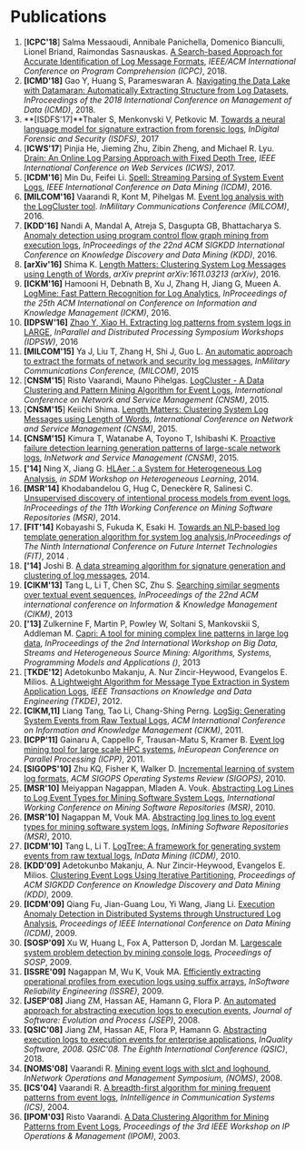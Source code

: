 Publications
============

1. [**ICPC'18**] Salma Messaoudi, Annibale Panichella, Domenico Bianculli, Lionel Briand, Raimondas Sasnauskas. [A Search-based Approach for Accurate Identification of Log Message Formats](http://publications.uni.lu/bitstream/10993/35286/1/ICPC-2018.pdf), *IEEE/ACM International Conference on Program Comprehension (ICPC)*, 2018.
1. **[ICMD'18]** Gao Y, Huang S, Parameswaran A. [Navigating the Data Lake with Datamaran: Automatically Extracting Structure from Log Datasets](https://arxiv.org/pdf/1708.08905.pdf), *InProceedings of the 2018 International Conference on Management of Data (ICMD)*, 2018.
1. **[ISDFS'17]**Thaler S, Menkonvski V, Petkovic M. [Towards a neural language model for signature extraction from forensic logs](https://ieeexplore.ieee.org/abstract/document/7916497/), *InDigital Forensic and Security (ISDFS)*, 2017
1. [**ICWS'17**] Pinjia He, Jieming Zhu, Zibin Zheng, and Michael R. Lyu. [Drain: An Online Log Parsing Approach with Fixed Depth Tree](http://jiemingzhu.github.io/pub/pjhe_icws2017.pdf), *IEEE International Conference on Web Services (ICWS)*, 2017.
1. [**ICDM'16**] Min Du, Feifei Li. [Spell: Streaming Parsing of System Event Logs](https://www.cs.utah.edu/~lifeifei/papers/spell.pdf), *IEEE International Conference on Data Mining (ICDM)*, 2016.
1. **[MILCOM'16]** Vaarandi R, Kont M, Pihelgas M. [Event log analysis with the LogCluster tool](https://ieeexplore.ieee.org/abstract/document/7795458/). *InMilitary Communications Conference (MILCOM)*, 2016.
1. **[KDD'16]** Nandi A, Mandal A, Atreja S, Dasgupta GB, Bhattacharya S. [Anomaly detection using program control flow graph mining from execution logs](https://dl.acm.org/citation.cfm?id=2939712), *InProceedings of the 22nd ACM SIGKDD International Conference on Knowledge Discovery and Data Mining (KDD)*, 2016.
1. **[arXiv'16]** Shima K. [Length Matters: Clustering System Log Messages using Length of Words](https://arxiv.org/pdf/1611.03213), *arXiv preprint arXiv:1611.03213 (arXiv)*, 2016.
1. **[ICKM'16]** Hamooni H, Debnath B, Xu J, Zhang H, Jiang G, Mueen A. [LogMine: Fast Pattern Recognition for Log Analytics](https://dl.acm.org/citation.cfm?id=2983358), *InProceedings of the 25th ACM International on Conference on Information and Knowledge Management (ICKM)*, 2016.
1. **[IDPSW'16]** [Zhao Y, Xiao H. Extracting log patterns from system logs in LARGE](http://web.cse.ohio-state.edu/~lu.932/hpbdc2016/slides/hpbdc16-zhao.pdf), *InParallel and Distributed Processing Symposium Workshops (IDPSW)*, 2016
1. **[MILCOM'15]** Ya J, Liu T, Zhang H, Shi J, Guo L. [An automatic approach to extract the formats of network and security log messages](http://or.nsfc.gov.cn/bitstream/00001903-5/420617/1/1000014323760.pdf), *InMilitary Communications Conference, (MILCOM)*, 2015
1. [**CNSM'15**] Risto Vaarandi, Mauno Pihelgas. [LogCluster - A Data Clustering and Pattern Mining Algorithm for Event Logs](http://ristov.github.io/publications/cnsm15-logcluster-web.pdf), *International Conference on Network and Service Management (CNSM)*, 2015.
1. [**CNSM'15**] Keiichi Shima. [Length Matters: Clustering System Log Messages using Length of Words](https://arxiv.org/pdf/1611.03213.pdf), *International Conference on Network and Service Management (CNSM)*, 2015.
1. **[CNSM'15]** Kimura T, Watanabe A, Toyono T, Ishibashi K. [Proactive failure detection learning generation patterns of large-scale network logs](http://ieeexplore.ieee.org/abstract/document/7367332/), *InNetwork and Service Management (CNSM)*, 2015.
1. **['14]** Ning X, Jiang G.  [HLAer：a System for Heterogeneous Log Analysis](https://pdfs.semanticscholar.org/236d/9c76dbaa6e2e07ef6d17a8f3cc4fac6e1e55.pdf), *in SDM Workshop on Heterogeneous Learning*, 2014.
1. **[MSR'14]** Khodabandelou G, Hug C, Deneckère R, Salinesi C. [Unsupervised discovery of intentional process models from event logs](https://hal-paris1.archives-ouvertes.fr/hal-00994197/file/msr2014_submission_25.pdf), *InProceedings of the 11th Working Conference on Mining Software Repositories (MSR)*, 2014.
1. **[FIT'14]** Kobayashi S, Fukuda K, Esaki H. [Towards an NLP-based log template generation algorithm for system log analysis](http://sat.hongo.wide.ad.jp/cfi2014.pdf),*InProceedings of The Ninth International Conference on Future Internet Technologies (FIT)*, 2014 .
1. **['14]** Joshi B. [A data streaming algorithm for signature generation and clustering of log messages](https://www.researchgate.net/profile/Basanta_Joshi2/publication/307136529_A_data_streaming_algorithm_for_signature_generation_and_clustering_of_log_messages/links/57c2552308ae2f5eb334caa8.pdf), 2014.
1. **[CIKM'13]** Tang L, Li T, Chen SC, Zhu S. [Searching similar segments over textual event sequences](http://www.dtic.mil/get-tr-doc/pdf?AD=AD1022236), *InProceedings of the 22nd ACM international conference on Information & Knowledge Management (CIKM)*, 2013
1. **['13]** Zulkernine F, Martin P, Powley W, Soltani S, Mankovskii S, Addleman M. [Capri: A tool for mining complex line patterns in large log data](http://www.academia.edu/download/46095186/Capri_KDD_BigMine.pdf), *InProceedings of the 2nd International Workshop on Big Data, Streams and Heterogeneous Source Mining: Algorithms, Systems, Programming Models and Applications ()*, 2013
1. [**TKDE'12**] Adetokunbo Makanju, A. Nur Zincir-Heywood, Evangelos E. Milios. [A Lightweight Algorithm for Message Type Extraction in System Application Logs](http://ieeexplore.ieee.org/abstract/document/5936060/), *IEEE Transactions on Knowledge and Data Engineering (TKDE)*, 2012.
1. **[CIKM,11]** Liang Tang, Tao Li, Chang-Shing Perng. [LogSig: Generating System Events from Raw Textual Logs](http://citeseerx.ist.psu.edu/viewdoc/download?doi=10.1.1.222.9320&rep=rep1&type=pdf), *ACM International Conference on Information and Knowledge Management (CIKM)*, 2011.
1. **[ICPP'11]** Gainaru A, Cappello F, Trausan-Matu S, Kramer B. [Event log mining tool for large scale HPC systems](https://link.springer.com/chapter/10.1007/978-3-642-23400-2_6), *InEuropean Conference on Parallel Processing (ICPP)*, 2011.
1. **[SIGOPS'10]** Zhu KQ, Fisher K, Walker D. [Incremental learning of system log formats](http://citeseerx.ist.psu.edu/viewdoc/download?doi=10.1.1.153.2089&rep=rep1&type=pdf), *ACM SIGOPS Operating Systems Review (SIGOPS)*, 2010.
1. **[MSR'10]** Meiyappan Nagappan, Mladen A. Vouk. [Abstracting Log Lines to Log Event Types for Mining Software System Logs](http://www.se.rit.edu/~mei/publications/pdfs/Abstracting-Log-Lines-to-Log-Event-Types-for-Mining-Software-System-Logs.pdf), *International Working Conference on Mining Software Repositories (MSR)*, 2010.
1. **[MSR'10]** Nagappan M, Vouk MA. [Abstracting log lines to log event types for mining software system logs](https://cs.uwaterloo.ca/~m2nagapp/publications/pdfs/Abstracting-Log-Lines-to-Log-Event-Types-for-Mining-Software-System-Logs.pdf), *InMining Software Repositories (MSR)*, 2010.
1. **[ICDM'10]** Tang L, Li T. [LogTree: A framework for generating system events from raw textual logs](http://users.cis.fiu.edu/~lpeng/log/1_LogTree%20A%20Framework%20for%20Generating%20System%20Events%20from%20Raw%20Textual%20Logs.pdf), *InData Mining (ICDM)*, 2010.
1. **[KDD'09]** Adetokunbo Makanju, A. Nur Zincir-Heywood, Evangelos E. Milios. [Clustering Event Logs Using Iterative Partitioning](https://web.cs.dal.ca/~makanju/publications/paper/kdd09.pdf), *Proceedings of ACM SIGKDD Conference on Knowledge Discovery and Data Mining (KDD)*, 2009.
1. **[ICDM'09]** Qiang Fu, Jian-Guang Lou, Yi Wang, Jiang Li. [Execution Anomaly Detection in Distributed Systems through Unstructured Log Analysis](https://www.microsoft.com/en-us/research/wp-content/uploads/2016/02/DM790-CR.pdf), *Proceedings of IEEE International Conference on Data Mining (ICDM)*, 2009.
1. **[SOSP'09]** Xu W, Huang L, Fox A, Patterson D, Jordan M. [Largescale system problem detection by mining console logs](http://nma.berkeley.edu/ark:/28722/bk0005k9b6k), *Proceedings of SOSP*, 2009.
1. **[ISSRE'09]** Nagappan M, Wu K, Vouk MA. [Efficiently extracting operational profiles from execution logs using suffix arrays](http://www.se.rit.edu/~mei/publications/publications/issre_Nagappan.pdf), *InSoftware Reliability Engineering (ISSRE)*, 2009.
1. **[JSEP'08]** Jiang ZM, Hassan AE, Hamann G, Flora P. [An automated approach for abstracting execution logs to execution events](http://sail.cs.queensu.ca/Downloads/JSME_AnAutomatedApproachForAbstractingExecutionLogsToExecutionEvents.pdf), *Journal of Software: Evolution and Process (JSEP)*, 2008.
1. **[QSIC'08]** Jiang ZM, Hassan AE, Flora P, Hamann G. [Abstracting execution logs to execution events for enterprise applications](https://www.researchgate.net/profile/Ahmed_E_Hassan/publication/4366728_Abstracting_Execution_Logs_to_Execution_Events_for_Enterprise_Applications_Short_Paper/links/5577f2cf08aeacff200054cd.pdf), *InQuality Software, 2008. QSIC'08. The Eighth International Conference (QSIC)*, 2018.
1. **[NOMS'08]** Vaarandi R. [Mining event logs with slct and loghound](http://ieeexplore.ieee.org/abstract/document/4575281/), *InNetwork Operations and Management Symposium, (NOMS)*, 2008.
1. **[ICS'04]** Vaarandi R. [A breadth-first algorithm for mining frequent patterns from event logs](https://link.springer.com/content/pdf/10.1007/978-3-540-30179-0_27.pdf), *InIntelligence in Communication Systems (ICS)*, 2004.
1. **[IPOM'03]** Risto Vaarandi. [A Data Clustering Algorithm for Mining Patterns from Event Logs](http://www.quretec.com/u/vilo/edu/2003-04/DM_seminar_2003_II/ver1/P12/slct-ipom03-web.pdf), *Proceedings of the 3rd IEEE Workshop on IP Operations & Management (IPOM)*, 2003.





